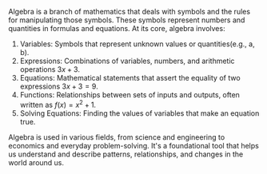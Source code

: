 Algebra is a branch of mathematics that deals with symbols and the rules for manipulating those symbols. These symbols represent numbers and quantities in formulas and equations. At its core, algebra involves:
1. Variables: Symbols that represent unknown values or quantities(e.g., a, b).
2. Expressions: Combinations of variables, numbers, and arithmetic operations $3x + 3$.
3. Equations: Mathematical statements that assert the equality of two expressions $3x + 3 = 9$.
4. Functions: Relationships between sets of inputs and outputs, often written as $f(x) = x^2 + 1$.
5. Solving Equations: Finding the values of variables that make an equation true.

Algebra is used in various fields, from science and engineering to economics and everyday problem-solving. It's a foundational tool that helps us understand and describe patterns, relationships, and changes in the world around us.
